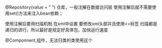 @Repository(value = " ") 仓库，一般注解在数据访问层
使用注解后就不需要使用set()方法来注入bean依赖；

使用注解后要用扫描机制
在xml中设置
要修改xml头部并且使用<>标签
扫描都是递归的进行，所以最好是规定好具体包，加快运行速度

@Componnent,组件，无法归类的类使用这个